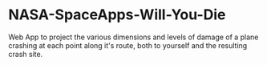 # NASA-SpaceApps-Will-You-Die
Web App to project the various dimensions and levels of damage of a plane crashing at each point along it's route, both to yourself and the resulting crash site.
